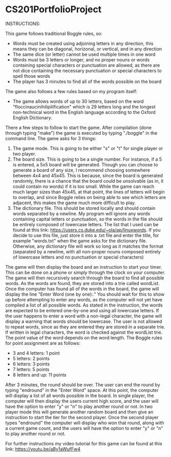# CS201PortfolioProject

INSTRUCTIONS:

This game follows traditional Boggle rules, so: 
- Words must be created using adjoining letters in any direction, this means they can be 
  diagonal, horizonal, or vertical, and in any direction
- The same dice (or letter) cannot be used multiple times in one word 
- Words must be 3 letters or longer, and no proper nouns or words containing special characters 
  or punctuation are allowed, as there are not dice containing the necessary punctuation or special
  characters to spell those words
- The player has 3 minutes to find all of the words possible on the board 
  
The game also follows a few rules based on my program itself: 
- The game allows words of up to 30 letters, based on the word "floccinaucinihilipilification" 
  which is 29 letters long and the longest non-technical word in the English language according to 
  the Oxford English Dictionary.
  
There a few steps to follow to start the game. After compilation (done through typing "make") the 
game is executed by typing "./boggle" in the command line. The game asks for 3 things: 

1. The game mode. This is going to be either "s" or "t" for single player or two player. 
2. The board size. This is going to be a single number. For instance, if a 5 is entered, a 5x5 board
    will be generated. Though you can choose to generate a board of any size, I recommend choosing 
    somewhere between 4x4 and 45x45. This is because, since the board is generated randomly, there is a 
    chance that the board could be unsolvable (as in, it could contain no words) if it is too small. While the
    game can reach much larger sizes than 45x45, at that point, the lines of letters will begin to overlap, 
    and since Boggle relies on being able to see which letters are adjacent, this makes the game much more 
    difficult to play. 
3. The dictionary file. This should be stored locally and should contain words separated by a newline.
    My program will ignore any words containing capital letters or punctuation, so the words in the
    file should be entirely composed of lowercase letters. The list that I used can be found at this
    link: https://users.cs.duke.edu/~ola/ap/linuxwords. If you decide to use this file, just store it 
    into a .txt file and enter the title, for example "words.txt" when the game asks for the dictionary 
    file. Otherwise, any dictionary file will work so long as it matches the format (separated by a newline, 
    with all non-proper nouns composed entirely of lowercase letters and no punctuation or special characters)

The game will then display the board and an instruction to start your timer. This can be done on a phone or simply 
through the clock on your computer. The game will then recursively search through the board to find all possible words. 
As the words are found, they are stored into a trie called wordList. Once the computer has found all of the words in 
the board, the game will display the line "Enter Word (one by one):." You should wait for this to show up before 
attempting to enter any words, as the computer will not yet have compiled a list of all possible words. As stated in 
the instruction, the words are expected to be entered one-by-one and using all lowercase letters. If the user happens 
to enter a word with a non-legal character, the game will display a warning that words should be lowercase. The user 
is not allowed to repeat words, since as they are entered they are stored in a separate trie. If written in legal 
characters, the word is checked against the wordList trie. The point value of the word depends on the word length. 
The Boggle rules for point assignment are as follows: 

- 3 and 4 letters: 1 point
- 5 letters: 2 points
- 6 letters: 3 points
- 7 letters: 5 points 
- 8 letters and up: 11 points 

After 3 minutes, the round should be over. The user can end the round by typing "endround" in the "Enter Word" space. 
At this point, the computer will display a list of all words possible in the board. In single player, the computer will then
display the users current high score, and the user will have the option to enter "y" or "n" to play another round or not. 
In two player mode this will generate another random board and then give an instruction to start the tier for the second 
player. Once the second player types "endround" the computer will display who won that round, along with a current game count, 
and the users will have the option to enter "y" or "n" to play another round or not. 

For further instructions my video tutorial for this game can be found at this link: https://youtu.be/aBy1aWufFw4


